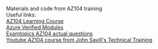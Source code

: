 Materials and code from AZ104 training</br>
Useful links:</br>
[AZ104 Learning Course](https://learn.microsoft.com/en-us/training/courses/az-104t00)</br>
[Azure Verified Modules](https://azure.github.io/Azure-Verified-Modules)</br>
[Examtopics AZ104 actual questions](https://www.examtopics.com/exams/microsoft/az-104/view/)</br>
[Youtube AZ104 course from John Savill's Technical Training](https://www.youtube.com/watch?v=0Knf9nub4-k)
